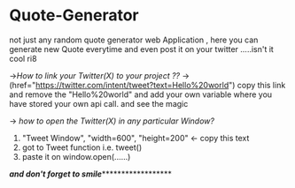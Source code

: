 # Quote-Generator
not just any random quote generator web Application , here you can generate new Quote everytime and even post it on your twitter .....isn't it cool ri8


 ->*How to link your Twitter(X) to your project ??*
->  (href="https://twitter.com/intent/tweet?text=Hello%20world") copy this link and remove the "Hello%20world" 
and add your own variable where you have stored your own api call.
and see the magic 


-> *how to open the Twitter(X) in any particular Window?*
1.  "Tweet Window", "width=600", "height=200"    <- copy this text
2.  got to Tweet function i.e. tweet()
3.  paste it on window.open(......)

*****************************************and don't forget to smile*********************************************************** 
